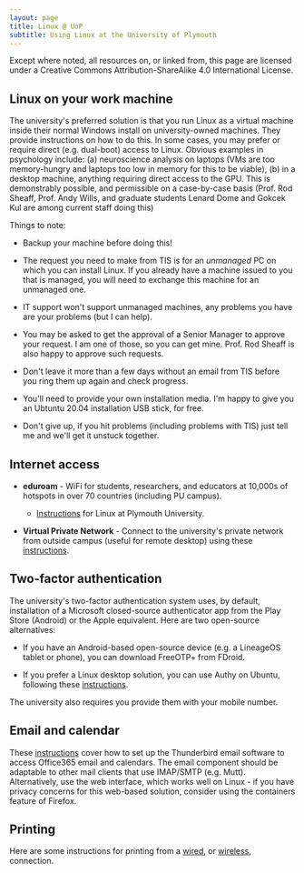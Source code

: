 ```yaml
---
layout: page
title: Linux @ UoP
subtitle: Using Linux at the University of Plymouth
---
```


Except where noted, all resources on, or linked from, this page are licensed under a Creative Commons Attribution-ShareAlike 4.0 International License.

## Linux on your work machine

The university's preferred solution is that you run Linux as a virtual machine inside their normal Windows install on university-owned machines. They provide instructions on how to do this. In some cases, you may prefer or require direct (e.g. dual-boot) access to Linux. Obvious examples in psychology include: (a) neuroscience analysis on laptops (VMs are too memory-hungry and laptops too low in memory for this to be viable), (b) in a desktop machine, anything requiring direct access to the GPU. This is demonstrably possible, and permissible on a case-by-case basis (Prof. Rod Sheaff, Prof. Andy Wills, and graduate students Lenard Dome and Gokcek Kul are among current staff doing this)

Things to note:

- Backup your machine before doing this!

- The request you need to make from TIS is for an _unmanaged_ PC on which you can install Linux. If you already have a machine issued to you that is managed, you will need to exchange this machine for an unmanaged one. 

- IT support won't support unmanaged machines, any problems you have are your problems (but I can help).

- You may be asked to get the approval of a Senior Manager to approve your request. I am one of those, so you can get mine. Prof. Rod Sheaff is also happy to approve such requests.

- Don't leave it more than a few days without an email from TIS before you ring them up again and check progress.

- You'll need to provide your own installation media. I'm happy to give you an Ubtuntu 20.04 installation USB stick, for free.

- Don't give up, if you hit problems (including problems with TIS) just tell me and we'll get it unstuck together. 

## Internet access

- **eduroam** - WiFi for students, researchers, and educators at 10,000s of hotspots in over 70 countries (including PU campus).
  - [Instructions](/assets/pdf/pu-eduroam.pdf) for Linux at Plymouth University. 
    
- **Virtual Private Network** - Connect to the university's private network from outside campus (useful for remote desktop) using these [instructions](/vpn-setup.html). 

## Two-factor authentication

The university's two-factor authentication system uses, by default, installation of a Microsoft closed-source authenticator app from the Play Store (Android) or the Apple equivalent. Here are two open-source alternatives:

- If you have an Android-based open-source device (e.g. a LineageOS tablet or phone), you can download FreeOTP+ from FDroid. 

- If you prefer a Linux desktop solution, you can use Authy on Ubuntu, following these [instructions](/assets/odt/2FA.odt).

The university also requires you provide them with your mobile number. 

## Email and calendar

These [instructions](/assets/odt/PU-thunderbird-setup.odt) cover how to set up the Thunderbird email software to access Office365 email and calendars. The email component should be adaptable to other mail clients that use IMAP/SMTP (e.g. Mutt).  Alternatively, use the web interface, which works well on Linux - if you have privacy concerns for this web-based solution, consider using the containers feature of Firefox. 

## Printing

Here are some instructions for printing from a [wired](/assets/pdf/pharos-setup.pdf), or [wireless](/assets/pdf/wireless-setup.pdf), connection. 



